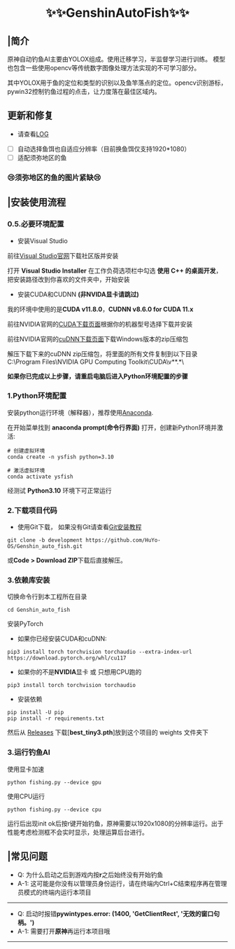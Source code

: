 <div align='center' >

# ✨✨GenshinAutoFish✨✨
</div>

## |简介
原神自动钓鱼AI主要由YOLOX组成。使用迁移学习，半监督学习进行训练。 模型也包含一些使用opencv等传统数字图像处理方法实现的不可学习部分。

其中YOLOX用于鱼的定位和类型的识别以及鱼竿落点的定位。opencv识别游标，pywin32控制钓鱼过程的点击，让力度落在最佳区域内。

## 更新和修复

- 请查看[LOG](./doc/LOG.md)

- [ ] 自动选择鱼饵也自适应分辨率（目前换鱼饵仅支持1920*1080）
- [ ] 适配须弥地区的鱼
### 😢须弥地区的鱼的图片紧缺😢

## |安装使用流程
### 0.5.必要环境配置
- 安装Visual Studio

前往[Visual Studio官网](https://visualstudio.microsoft.com/zh-hans/downloads/)下载社区版并安装

打开 **Visual Studio Installer** 在工作负荷选项栏中勾选 **使用 C++ 的桌面开发**，把安装路径改到你喜欢的文件夹中，开始安装

- 安装CUDA和CUDNN **(非NVIDA显卡请跳过)**

我的环境中使用的是**CUDA v11.8.0**，**CUDNN v8.6.0 for CUDA 11.x**

前往NVIDIA官网的[CUDA下载页面](https://developer.nvidia.cn/cuda-toolkit-archive)根据你的机器型号选择下载并安装

前往NVIDIA官网的[cuDNN下载页面](https://developer.nvidia.cn/rdp/cudnn-archive)下载Windows版本的zip压缩包

解压下载下来的cuDNN zip压缩包，将里面的所有文件复制到以下目录 C:\Program Files\NVIDIA GPU Computing Toolkit\CUDA\v**.*\

**如果你已完成以上步骤，请重启电脑后进入Python环境配置的步骤**

### 1.Python环境配置

安装python运行环境（解释器），推荐使用[Anaconda](https://www.anaconda.com/).

在开始菜单找到 **anaconda prompt(命令行界面)** 打开，创建新Python环境并激活:

```shell
# 创建虚拟环境
conda create -n ysfish python=3.10

# 激活虚拟环境
conda activate ysfish
```
经测试 **Python3.10** 环境下可正常运行

### 2.下载项目代码

- 使用Git下载， 如果没有Git请查看[Git安装教程](https://cloud.tencent.com/developer/article/2099150)

```shell
git clone -b development https://github.com/HuYo-OS/Genshin_auto_fish.git
```

或**Code > Download ZIP**下载后直接解压。

### 3.依赖库安装

切换命令行到本工程所在目录
```shell
cd Genshin_auto_fish
```

安装PyTorch

- 如果你已经安装CUDA和cuDNN:

```shell
pip3 install torch torchvision torchaudio --extra-index-url https://download.pytorch.org/whl/cu117
```


- 如果你的不是**NVIDIA**显卡 或 只想用CPU跑的

```shell
pip3 install torch torchvision torchaudio
```

- 安装依赖
```shell
pip install -U pip
pip install -r requirements.txt
```

然后从 [Releases](https://github.com/HuYo-OS/Genshin_auto_fish/releases) 下载[**best_tiny3.pth**]放到这个项目的 weights 文件夹下

### 3.运行钓鱼AI

使用显卡加速
```shell
python fishing.py --device gpu
```

使用CPU运行
```shell
python fishing.py --device cpu
```
运行后出现init ok后按r键开始钓鱼，原神需要以1920x1080的分辨率运行。出于性能考虑检测框不会实时显示，处理运算后台进行。

## |常见问题

- Q: 为什么启动之后到游戏内按**r**之后始终没有开始钓鱼
- A-1: 这可能是你没有以管理员身份运行，请在终端内Ctrl+C结束程序再在管理员模式的终端内运行本项目
---
- Q: 启动时报错**pywintypes.error: (1400, 'GetClientRect', '无效的窗口句柄。')**
- A-1: 需要打开**原神**再运行本项目哦
---

